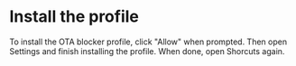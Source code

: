 # Install the profile
To install the OTA blocker profile, click "Allow" when prompted. Then open Settings and finish installing the profile. When done, open Shorcuts again.
